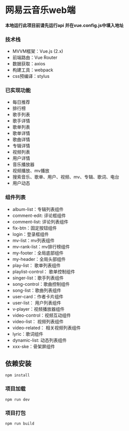 # 网易云音乐web端
#### 本地运行此项目前请先运行api 并在vue.config.js中填入地址
### 技术栈
- MVVM框架：Vue.js (2.x)
- 前端路由：Vue Router
- 数据获取：axios
- 构建工具：webpack
- css预编译：stylus

### 已实现功能
- 每日推荐
- 排行榜
- 歌手列表
- 歌手详情
- 歌单列表
- 歌单详情
- 歌曲详情
- 专辑详情
- 视频列表
- 用户详情
- 音乐播放器
- 视频播放、mv播放
- 搜索音乐、歌单、用户、视频、mv、专辑、歌词、电台
- 用户动态

### 组件列表
- album-list：专辑列表组件
- comment-edit: 评论框组件
- comment-list: 评论列表组件
- fix-btn：固定按钮组件
- login：登录框组件
- mv-list：mv列表组件
- mv-rank-list：mv排行榜组件
- my-footer：全局底部组件
- my-header：全局头部组件
- play-list： 歌单列表组件
- playlist-control： 歌单控制组件
- singer-list：歌手列表组件
- song-control：歌曲控制组件
- song-list：歌曲列表组件
- user-card：作者卡片组件
- user-list： 用户列表组件
- v-player：视频播放器组件
- video-control：视频互动组件
- video-list： 视频列表组件
- video-related： 相关视频列表组件
- lyric：歌词组件
- dynamic-list: 动态列表组件
- xxx-ske：骨架屏组件
## 依赖安装
```
npm install
```

### 项目加载
```
npm run dev
```

### 项目打包
```
npm run build
```
